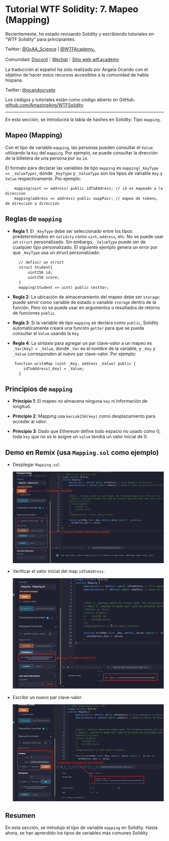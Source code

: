 # Tutorial WTF Solidity: 7. Mapeo (Mapping)

Recientemente, he estado revisando Solidity y escribiendo tutoriales en "WTF Solidity" para principiantes.

Twitter: [@0xAA_Science](https://twitter.com/0xAA_Science) | [@WTFAcademy_](https://twitter.com/WTFAcademy_)

Comunidad: [Discord](https://discord.gg/5akcruXrsk)｜[Wechat](https://docs.google.com/forms/d/e/1FAIpQLSe4KGT8Sh6sJ7hedQRuIYirOoZK_85miz3dw7vA1-YjodgJ-A/viewform?usp=sf_link)｜[Sitio web wtf.academy](https://wtf.academy)

La traducción al español ha sido realizada por Angela Ocando con el objetivo de hacer estos recursos accesibles a la comunidad de habla hispana.

Twitter: [@ocandocrypto](https://twitter.com/ocandocrypto)

Los códigos y tutoriales están como código abierto en GitHub: [github.com/AmazingAng/WTFSolidity](https://github.com/AmazingAng/WTFSolidity)


-----

En esta sección, se introducirá la tabla de hashes en Solidity: Tipo `mapping`.


## Mapeo (Mapping)

Con el tipo de variable `mapping`, las personas pueden consultar el `Value` utilizando la `Key` del `mapping`. Por ejemplo, se puede consultar la dirección de la billetera de una persona por su `id`.

El formato para declarar las variables de tipo `mapping` es `mapping(_KeyType => _ValueType)`, donde `_KeyType` y `_ValueType` son los tipos de variable `Key` y `Value` respectivamente. Por ejemplo:

```solidity
    mapping(uint => address) public idToAddress; // id es mapeado a la dirección
    mapping(address => address) public swapPair; // mapeo de tokens, de dirección a dirección
```

## Reglas de `mapping`

- **Regla 1**: El `_KeyType` debe ser seleccionado entre los tipos predeterminados en `solidity` como `uint`, `address`, etc. No se puede usar un `struct` personalizado. Sin embargo, `_ValueType` puede ser de cualquier tipo personalizado. El siguiente ejemplo genera un error por que `_KeyType` usa un struct personalizado:

```solidity
      // definir un struct
      struct Student{
          uint256 id;
          uint256 score;
      }
      mapping(Student => uint) public testVar;
```

- **Regla 2**: La ubicación de almacenamiento del mapeo debe ser `storage`: puede servir como variable de estado o variable `storage` dentro de la función. Pero no se puede usar en argumentos o resultados de retorno de funciones `public`.

- **Regla 3**: Si la variable de tipo `mapping` se declara como `public`, Solidity automáticamente creará una función `getter` para que se pueda consultar el `Value` usando la `Key`

- **Regla 4**: La sintaxis para agregar un par clave-valor a un mapeo es `_Var[Key] = _Value`, donde `_Var` es el nombre de la variable, y `_Key` y `_Value` corresponden al nuevo par clave-valor. Por ejemplo:

```solidity
    function writeMap (uint _Key, address _Value) public {
        idToAddress[_Key] = _Value;
      }
```

## Principios de `mapping`

- **Principio 1**: El mapeo no almacena ninguna `key` ni información de longitud.

- **Principio 2**: Mapping usa `keccak256(key)` como desplazamiento para acceder al valor.

- **Principio 3**: Dado que Ethereum define todo espacio no usado como 0, toda `key` que no se le asigne un `value` tendrá un valor inicial de 0.


## Demo en Remix (usa `Mapping.sol` como ejemplo)

- Desplegar `Mapping.sol`

    ![7-1_en](./img/7-1_es.png)

- Verificar el valor inicial del map `idToAddress`.

    ![7-2_en](./img/7-2_es.png)

- Escribir un nuevo par clave-valor

    ![7-3_en](./img/7-3_es.png)



## Resumen

En esta sección, se introdujo el tipo de variable `mapping` en Solidity. Hasta ahora, se han aprendido los tipos de variables más comunes Solidity.

